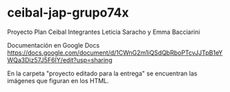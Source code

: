 # ceibal-jap-grupo74x
Proyecto Plan Ceibal
Integrantes Leticia Saracho y Emma Bacciarini

Documentación en Google Docs 
https://docs.google.com/document/d/1CWnG2m1iQSdQbRboPTcvJJTpB1eYWQa3Diz57J5F6IY/edit?usp=sharing

En la carpeta "proyecto editado para la entrega" se encuentran las imágenes que figuran en los HTML.

